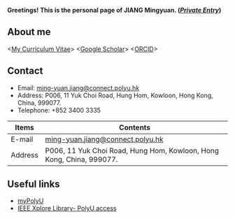 **Greetings! This is the personal page of JIANG Mingyuan. (*[Private Entry](https://github.com/jiangmy97/PrivateItems)*)**

## About me
<[My Curriculum Vitae](https://github.com/jiangmy97/jiangmy97.github.io/blob/main/docs/CV-JMY.pdf)>
<[Google Scholar](https://scholar.google.com.hk/citations?hl=en&user=o6vNp3AAAAAJ)>
<[ORCID](https://orcid.org/0000-0001-7805-9772)>

## Contact
- Email:    ming-yuan.jiang@connect.polyu.hk
- Address:  P006, 11 Yuk Choi Road, Hung Hom, Kowloon, Hong Kong, China, 999077.
- Telephone:  +852 3400 3335

| Items | Contents |
| --- | --- |
| E-mail | ming-yuan.jiang@connect.polyu.hk |
| Address | P006, 11 Yuk Choi Road, Hung Hom, Kowloon, Hong Kong, China, 999077. |

## Useful links

- [myPolyU](https://my.polyu.edu.hk/)
- [IEEE Xplore Library- PolyU access](https://ieeexplore-ieee-org.ezproxy.lb.polyu.edu.hk/Xplore/home.jsp)



